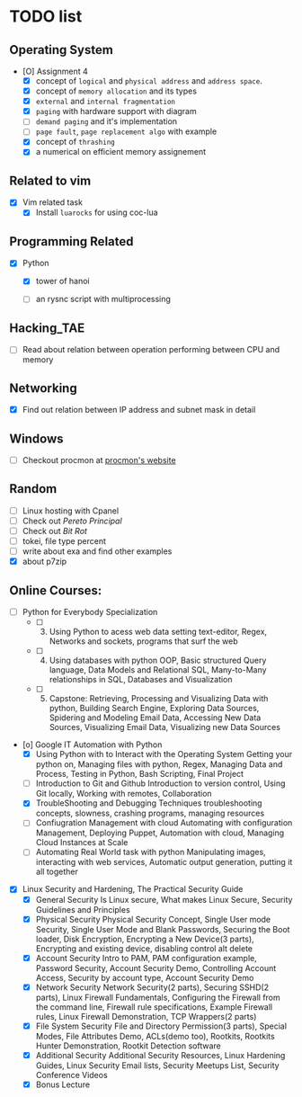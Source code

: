 # TODO list

## Operating System

- [O] Assignment 4
  - [x] concept of `logical` and `physical address` and `address space`.
  - [x] concept of `memory allocation` and its types
  - [x] `external` and `internal fragmentation`
  - [x] `paging` with hardware support with diagram
  - [ ] `demand paging` and it's implementation
  - [ ] `page fault`, `page replacement algo` with example
  - [x] concept of `thrashing`
  - [x] a numerical on efficient memory assignement

## Related to vim

- [x] Vim related task
  - [x] Install `luarocks` for using coc-lua

## Programming Related

- [x] Python
	- [x] tower of hanoi
	- [ ] an rysnc script with multiprocessing


## Hacking_TAE

- [ ] Read about relation between operation performing between CPU and memory

## Networking

- [x] Find out relation between IP address and subnet mask in detail


## Windows

- [ ] Checkout procmon at [procmon's website](https://docs.microsoft.com/en-us/sysinternals/downloads/procmon)


## Random
- [ ] Linux hosting with Cpanel
- [ ] Check out *Pereto Principal*
- [ ] Check out *Bit Rot*
- [ ] tokei, file type percent
- [ ] write about exa and find other examples
- [x] about p7zip

## Online Courses:

- [ ] Python for Everybody Specialization
	- [ ] 3. Using Python to acess web data
		setting text-editor, Regex, Networks and sockets, programs that surf the web
	- [ ] 4. Using databases with python
		OOP, Basic structured Query language, Data Models and Relational SQL, Many-to-Many relationships in SQL, Databases and Visualization
	- [ ] 5. Capstone: Retrieving, Processing and Visualizing Data with python, Building Search Engine, Exploring Data Sources, Spidering and Modeling Email Data, Accessing New Data Sources, Visualizing Email Data, Visualizing new Data Sources

- [o] Google IT Automation with Python
	- [x] Using Python with to Interact with the Operating System
		Getting your python on, Managing files with python, Regex, Managing Data and Process, Testing in Python, Bash Scripting, Final Project
	- [ ] Introduction to Git and Github
		Introduction to version control, Using Git locally, Working with remotes, Collaboration
	- [x] TroubleShooting and Debugging Techniques
		troubleshooting concepts, slowness, crashing programs, managing resources
	- [ ] Confiugration Management with cloud
		Automating with configuration Management, Deploying Puppet, Automation with cloud, Managing Cloud Instances at Scale
	- [ ] Automating Real World task with python
		Manipulating images, interacting with web services, Automatic output generation, putting it all together

- [x] Linux Security and Hardening, The Practical Security Guide
	- [x] General Security
		Is Linux secure, What makes Linux Secure, Security Guidelines and Principles
	- [x] Physical Security
		Physical Security Concept, Single User mode Security, Single User Mode and Blank Passwords, Securing the Boot loader, Disk Encryption, Encrypting a New Device(3 parts), Encrypting and existing device, disabling control alt delete
	- [x] Account Security
		Intro to PAM, PAM configuration example, Password Security, Account Security Demo, Controlling Account Access, Security by account type, Account Security Demo
	- [x] Network Security
		Network Security(2 parts), Securing SSHD(2 parts), Linux Firewall Fundamentals, Configuring the Firewall from the command line, Firewall rule specifications, Example Firewall rules, Linux Firewall Demonstration, TCP Wrappers(2 parts)
	- [x] File System Security
		File and Directory Permission(3 parts), Special Modes, File Attributes Demo, ACLs(demo too), Rootkits, Rootkits Hunter Demonstration, Rootkit Detection software
	- [x] Additional Security
		Additional Security Resources, Linux Hardening Guides, Linux Security Email lists, Security Meetups List, Security Conference Videos
	- [x] Bonus Lecture
